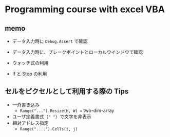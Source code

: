 # Programming course with excel VBA

## memo

* データ入力時に `Debug.Assert` で確認
* データ入力時に、ブレークポイントとローカルウインドウで確認

* ウォッチ式の利用
* If と Stop の利用


## セルをピクセルとして利用する際の Tips

* 一斉書き込み
  * `Range("...").Resize(H, W) =` two-dim-array
* ユーザ定義書式（`" "`）で文字を非表示
* 相対アドレス指定
  * `Range("....").Cells(i, j)`
